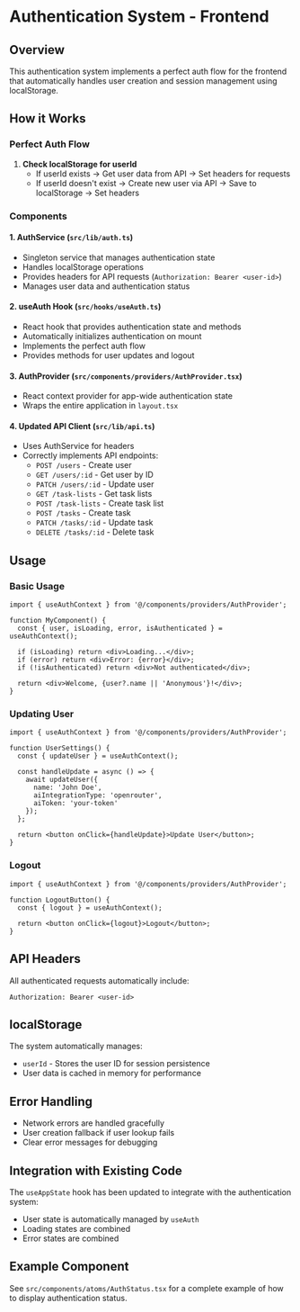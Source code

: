 # Authentication System - Frontend

## Overview

This authentication system implements a perfect auth flow for the frontend that automatically handles user creation and session management using localStorage.

## How it Works

### Perfect Auth Flow

1. **Check localStorage for userId**
   - If userId exists → Get user data from API → Set headers for requests
   - If userId doesn't exist → Create new user via API → Save to localStorage → Set headers

### Components

#### 1. AuthService (`src/lib/auth.ts`)
- Singleton service that manages authentication state
- Handles localStorage operations
- Provides headers for API requests (`Authorization: Bearer <user-id>`)
- Manages user data and authentication status

#### 2. useAuth Hook (`src/hooks/useAuth.ts`)
- React hook that provides authentication state and methods
- Automatically initializes authentication on mount
- Implements the perfect auth flow
- Provides methods for user updates and logout

#### 3. AuthProvider (`src/components/providers/AuthProvider.tsx`)
- React context provider for app-wide authentication state
- Wraps the entire application in `layout.tsx`

#### 4. Updated API Client (`src/lib/api.ts`)
- Uses AuthService for headers
- Correctly implements API endpoints:
  - `POST /users` - Create user
  - `GET /users/:id` - Get user by ID
  - `PATCH /users/:id` - Update user
  - `GET /task-lists` - Get task lists
  - `POST /task-lists` - Create task list
  - `POST /tasks` - Create task
  - `PATCH /tasks/:id` - Update task
  - `DELETE /tasks/:id` - Delete task

## Usage

### Basic Usage

```tsx
import { useAuthContext } from '@/components/providers/AuthProvider';

function MyComponent() {
  const { user, isLoading, error, isAuthenticated } = useAuthContext();
  
  if (isLoading) return <div>Loading...</div>;
  if (error) return <div>Error: {error}</div>;
  if (!isAuthenticated) return <div>Not authenticated</div>;
  
  return <div>Welcome, {user?.name || 'Anonymous'}!</div>;
}
```

### Updating User

```tsx
import { useAuthContext } from '@/components/providers/AuthProvider';

function UserSettings() {
  const { updateUser } = useAuthContext();
  
  const handleUpdate = async () => {
    await updateUser({
      name: 'John Doe',
      aiIntegrationType: 'openrouter',
      aiToken: 'your-token'
    });
  };
  
  return <button onClick={handleUpdate}>Update User</button>;
}
```

### Logout

```tsx
import { useAuthContext } from '@/components/providers/AuthProvider';

function LogoutButton() {
  const { logout } = useAuthContext();
  
  return <button onClick={logout}>Logout</button>;
}
```

## API Headers

All authenticated requests automatically include:
```
Authorization: Bearer <user-id>
```

## localStorage

The system automatically manages:
- `userId` - Stores the user ID for session persistence
- User data is cached in memory for performance

## Error Handling

- Network errors are handled gracefully
- User creation fallback if user lookup fails
- Clear error messages for debugging

## Integration with Existing Code

The `useAppState` hook has been updated to integrate with the authentication system:
- User state is automatically managed by `useAuth`
- Loading states are combined
- Error states are combined

## Example Component

See `src/components/atoms/AuthStatus.tsx` for a complete example of how to display authentication status.
